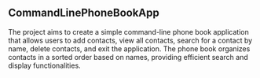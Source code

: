 ## CommandLinePhoneBookApp
The project aims to create a simple command-line phone book application that allows users to add contacts, view all contacts, search for a contact by name, delete contacts, and exit the application. The phone book organizes contacts in a sorted order based on names, providing efficient search and display functionalities.
